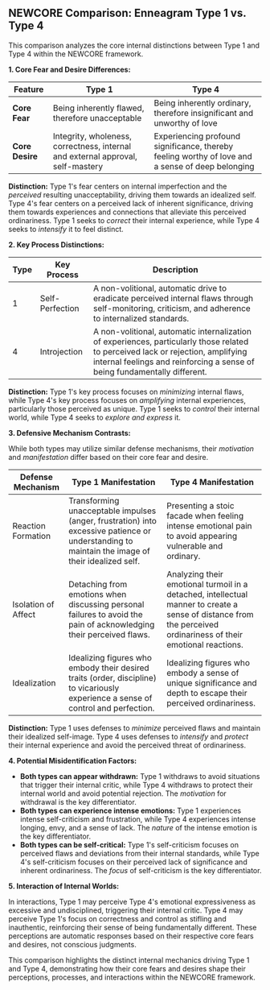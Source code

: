 ## NEWCORE Comparison: Enneagram Type 1 vs. Type 4

This comparison analyzes the core internal distinctions between Type 1 and Type 4 within the NEWCORE framework.

**1. Core Fear and Desire Differences:**

| Feature        | Type 1                               | Type 4                                    |
|----------------|---------------------------------------|------------------------------------------|
| **Core Fear** | Being inherently flawed, therefore unacceptable | Being inherently ordinary, therefore insignificant and unworthy of love |
| **Core Desire**| Integrity, wholeness, correctness, internal and external approval, self-mastery |  Experiencing profound significance, thereby feeling worthy of love and a sense of deep belonging |

**Distinction:** Type 1's fear centers on internal imperfection and the *perceived* resulting unacceptability, driving them towards an idealized self. Type 4's fear centers on a perceived lack of inherent significance, driving them towards experiences and connections that alleviate this perceived ordinariness.  Type 1 seeks to *correct* their internal experience, while Type 4 seeks to *intensify* it to feel distinct.

**2. Key Process Distinctions:**

| Type | Key Process | Description                                                              |
|------|-------------|--------------------------------------------------------------------------|
| 1    | Self-Perfection | A non-volitional, automatic drive to eradicate perceived internal flaws through self-monitoring, criticism, and adherence to internalized standards. |
| 4    | Introjection  | A non-volitional, automatic internalization of experiences, particularly those related to perceived lack or rejection, amplifying internal feelings and reinforcing a sense of being fundamentally different. |

**Distinction:**  Type 1's key process focuses on *minimizing* internal flaws, while Type 4's key process focuses on *amplifying* internal experiences, particularly those perceived as unique.  Type 1 seeks to *control* their internal world, while Type 4 seeks to *explore and express* it.

**3. Defensive Mechanism Contrasts:**

While both types may utilize similar defense mechanisms, their *motivation* and *manifestation* differ based on their core fear and desire.

| Defense Mechanism | Type 1 Manifestation                                                    | Type 4 Manifestation                                                  |
|-------------------|----------------------------------------------------------------------|--------------------------------------------------------------------|
| Reaction Formation | Transforming unacceptable impulses (anger, frustration) into excessive patience or understanding to maintain the image of their idealized self. |  Presenting a stoic facade when feeling intense emotional pain to avoid appearing vulnerable and ordinary. |
| Isolation of Affect | Detaching from emotions when discussing personal failures to avoid the pain of acknowledging their perceived flaws. |  Analyzing their emotional turmoil in a detached, intellectual manner to create a sense of distance from the perceived ordinariness of their emotional reactions. |
| Idealization       | Idealizing figures who embody their desired traits (order, discipline) to vicariously experience a sense of control and perfection. | Idealizing figures who embody a sense of unique significance and depth to escape their perceived ordinariness. |

**Distinction:** Type 1 uses defenses to *minimize* perceived flaws and maintain their idealized self-image. Type 4 uses defenses to *intensify* and *protect* their internal experience and avoid the perceived threat of ordinariness.

**4. Potential Misidentification Factors:**

* **Both types can appear withdrawn:** Type 1 withdraws to avoid situations that trigger their internal critic, while Type 4 withdraws to protect their internal world and avoid potential rejection.  The *motivation* for withdrawal is the key differentiator.
* **Both types can experience intense emotions:** Type 1 experiences intense self-criticism and frustration, while Type 4 experiences intense longing, envy, and a sense of lack.  The *nature* of the intense emotion is the key differentiator.
* **Both types can be self-critical:** Type 1's self-criticism focuses on perceived flaws and deviations from their internal standards, while Type 4's self-criticism focuses on their perceived lack of significance and inherent ordinariness. The *focus* of self-criticism is the key differentiator.

**5. Interaction of Internal Worlds:**

In interactions, Type 1 may perceive Type 4's emotional expressiveness as excessive and undisciplined, triggering their internal critic. Type 4 may perceive Type 1's focus on correctness and control as stifling and inauthentic, reinforcing their sense of being fundamentally different. These perceptions are automatic responses based on their respective core fears and desires, not conscious judgments.


This comparison highlights the distinct internal mechanics driving Type 1 and Type 4, demonstrating how their core fears and desires shape their perceptions, processes, and interactions within the NEWCORE framework.
